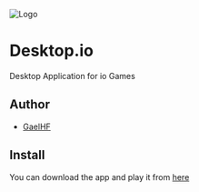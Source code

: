 
![Logo](https://raw.githubusercontent.com/GaelHF/Desktopio/refs/heads/main/icon.ico)


# Desktop.io

Desktop Application for io Games


## Author

- [GaelHF](https://github.com/GaelHF)


## Install

You can download the app and play it from [here](https://github.com/GaelHF/Territorial-App)

